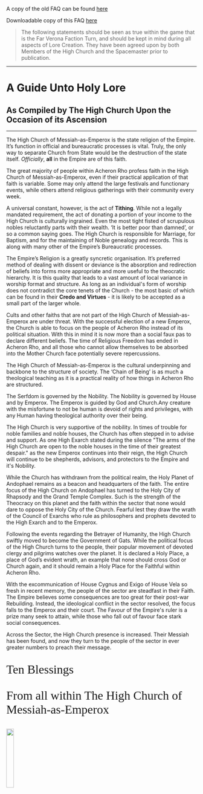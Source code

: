 <link href="https://fonts.googleapis.com/css?family=Great+Vibes&display=swap" rel="stylesheet">

A copy of the old FAQ can be found <a href="FAQ/FAQOld" target="_blank">here</a>

Downloadable copy of this FAQ <a href="Documents/AGuideUntoHolyLore.pdf" target="_blank">here</a>

<blockquote>The following statements should be seen as true within the game that is the Far Verona Faction Turn, and should be kept in mind during all aspects of Lore Creation. They have been agreed upon by both Members of the High Church and the Spacemaster prior to publication.</blockquote>

<hr />

# A Guide Unto Holy Lore

## As Compiled by The High Church Upon the Occasion of its Ascension

<hr />

The High Church of Messiah-as-Emperox is the state religion of the Empire. It’s function in official and bureaucratic processes is vital. Truly, the only way to separate Church from State would be the destruction of the state itself. *Officially*, __all__ in the Empire are of this faith.

The great majority of people within Acheron Rho profess faith in the High Church of Messiah-as-Emperox, even if their practical application of that faith is variable. Some may only attend the large festivals and functionary events, while others attend religious gatherings with their community every week.

A universal constant, however, is the act of __Tithing__. While not a legally mandated requirement, the act of donating a portion of your income to the High Church is culturally ingrained. Even the most tight fisted of scrupulous nobles reluctantly parts with their wealth. ‘It is better poor than damned’, or so a common saying goes. The High Church is responsible for Marriage, for Baptism, and for the maintaining of Noble genealogy and records. This is along with many other of the Empire’s Bureaucratic processes.  

The Empire’s Religion is a greatly syncretic organisation. It’s preferred method of dealing with dissent or deviance is the absorption and redirection of beliefs into forms more appropriate and more useful to the theocratic hierarchy. It is this quality that leads to a vast amount of local variance in worship format and structure. As long as an individual's form of worship does not contradict the core tenets of the Church - the most basic of which can be found in their __Credo and Virtues__ - it is likely to be accepted as a small part of the larger whole.

Cults and other faiths that are not part of the High Church of Messiah-as-Emperox are under threat. With the successful election of a new Emperox, the Church is able to focus on the people of Acheron Rho instead of its political situation. With this in mind it is now more than a social faux pas to declare different beliefs. The time of Religious Freedom has ended in Acheron Rho, and all those who cannot allow themselves to be absorbed into the Mother Church face potentially severe repercussions. 

The High Church of Messiah-as-Emperox is the cultural underpinning and backbone to the structure of society. The ‘Chain of Being’ is as much a theological teaching as it is a practical reality of how things in Acheron Rho are structured.

The Serfdom is governed by the Nobility. The Nobility is governed by House and by Emperox. The Emperox is guided by God and Church.Any creature with the misfortune to not be human is devoid of rights and privileges, with any Human having theological authority over their being. 

The High Church is very supportive of the nobility. In times of trouble for noble families and noble houses, the Church has often stepped in to advise and support. As one High Exarch stated during the silence "The arms of the High Church are open to the noble houses in the time of their greatest despair." as the new Emperox continues into their reign, the High Church will continue to be shepherds, advisors, and protectors to the Empire and it's Nobility.

While the Church has withdrawn from the political realm, the Holy Planet of Andophael remains as a beacon and headquarters of the faith. The entire focus of the High Church on Andophael has turned to the Holy City of Rhapsody and the Grand Temple Complex. Such is the strength of the Theocracy on this planet and the faith within the sector that none would dare to oppose the Holy City of the Church. Fearful lest they draw the wrath of the Council of Exarchs who rule as philosophers and prophets devoted to the High Exarch and to the Emperox. 

Following the events regarding the Betrayer of Humanity, the High Church swiftly moved to become the Government of Gats. While the political focus of the High Church turns to the people, their popular movement of devoted clergy and pilgrims watches over the planet. It is declared a Holy Place, a place of God’s evident wrath, an example that none should cross God or Church again, and it should remain a Holy Place for the Faithful within Acheron Rho. 

With the excommunication of House Cygnus and Exigo of House Vela so fresh in recent memory, the people of the sector are steadfast in their Faith. The Empire believes some consequences are too great for their post-war Rebuilding. Instead, the ideological conflict in the sector resolved, the focus falls to the Emperox and their court. The Favour of the Empire's ruler is a prize many seek to attain, while those who fall out of favour face stark social consequences.

Across the Sector, the High Church presence is increased. Their Messiah has been found, and now they turn to the people of the sector in ever greater numbers to preach their message.


<p class="text-right" style="font-size:2rem;font-family: 'Great Vibes', cursive;">Ten Blessings</p>
<p class="text-right" style="font-size:2rem;font-family: 'Great Vibes', cursive;">From all within The High Church of Messiah-as-Emperox</p>
<img src="Assets/wax_seal.png" class="d-block ml-auto img-scaled" style="margin-bottom:2rem;width:20%;">
